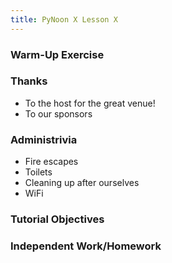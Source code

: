 ```yaml
---
title: PyNoon X Lesson X
---
```


### Warm-Up Exercise


### Thanks

* To the host for the great venue!
* To our sponsors

### Administrivia

* Fire escapes
* Toilets
* Cleaning up after ourselves
* WiFi


### Tutorial Objectives


### Independent Work/Homework
